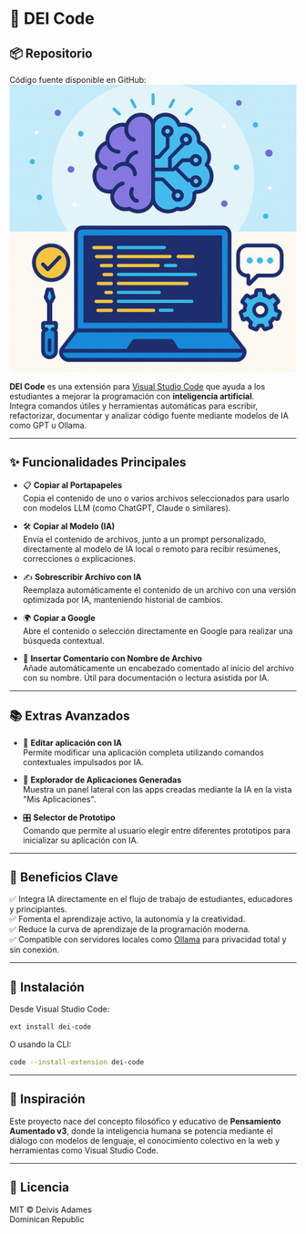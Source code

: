 # 🤖 DEI Code

## 📦 Repositorio

Código fuente disponible en GitHub:  
![DEI Code Banner](https://github.com/deivixadams/EXT-VSCODE-DEI-CODE/raw/main/banner.png)


**DEI Code** es una extensión para [Visual Studio Code](https://code.visualstudio.com/) que ayuda a los estudiantes a mejorar la programación con **inteligencia artificial**.  
Integra comandos útiles y herramientas automáticas para escribir, refactorizar, documentar y analizar código fuente mediante modelos de IA como GPT u Ollama.

---

## ✨ Funcionalidades Principales

- 📋 **Copiar al Portapapeles**  
  Copia el contenido de uno o varios archivos seleccionados para usarlo con modelos LLM (como ChatGPT, Claude o similares).

- 🛠️ **Copiar al Modelo (IA)**  
  Envía el contenido de archivos, junto a un prompt personalizado, directamente al modelo de IA local o remoto para recibir resúmenes, correcciones o explicaciones.

- ✍️ **Sobrescribir Archivo con IA**  
  Reemplaza automáticamente el contenido de un archivo con una versión optimizada por IA, manteniendo historial de cambios.

- 🌍 **Copiar a Google**  
  Abre el contenido o selección directamente en Google para realizar una búsqueda contextual.

- 📝 **Insertar Comentario con Nombre de Archivo**  
  Añade automáticamente un encabezado comentado al inicio del archivo con su nombre. Útil para documentación o lectura asistida por IA.

---

## 📚 Extras Avanzados

- 🧠 **Editar aplicación con IA**  
  Permite modificar una aplicación completa utilizando comandos contextuales impulsados por IA.

- 🧪 **Explorador de Aplicaciones Generadas**  
  Muestra un panel lateral con las apps creadas mediante la IA en la vista "Mis Aplicaciones".

- 🎛️ **Selector de Prototipo**  
  Comando que permite al usuario elegir entre diferentes prototipos para inicializar su aplicación con IA.

---

## 🚀 Beneficios Clave

✅ Integra IA directamente en el flujo de trabajo de estudiantes, educadores y principiantes.  
✅ Fomenta el aprendizaje activo, la autonomía y la creatividad.  
✅ Reduce la curva de aprendizaje de la programación moderna.  
✅ Compatible con servidores locales como [Ollama](https://ollama.com/) para privacidad total y sin conexión.

---

## 🔧 Instalación

Desde Visual Studio Code:

```bash
ext install dei-code
```

O usando la CLI:

```bash
code --install-extension dei-code
```

---

## 🧠 Inspiración

Este proyecto nace del concepto filosófico y educativo de **Pensamiento Aumentado v3**, donde la inteligencia humana se potencia mediante el diálogo con modelos de lenguaje, el conocimiento colectivo en la web y herramientas como Visual Studio Code.

---

## 📄 Licencia

MIT © Deivis Adames  
Dominican Republic
